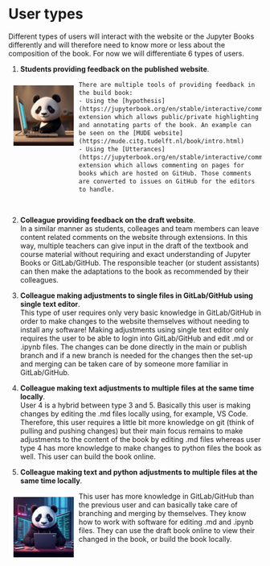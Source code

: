 # User types

Different types of users will interact with the website or the Jupyter Books differently and will therefore need to know more or less about the composition of the book. For now we will differentiate 6 types of users.

1. **Students providing feedback on the published website**.  <br>
<img src="figures/type 1.jpg" alt="Example Image" align="left" width="120" style="margin: 10px;">

    There are multiple tools of providing feedback in the build book:
    - Using the [hypothesis](https://jupyterbook.org/en/stable/interactive/comments/hypothesis.html)-extension which allows public/private highlighting and annotating parts of the book. An example can be seen on the [MUDE website](https://mude.citg.tudelft.nl/book/intro.html)
    - Using the [Utterances](https://jupyterbook.org/en/stable/interactive/comments/utterances.html)-extension which allows commenting on pages for books which are hosted on GitHub. Those comments are converted to issues on GitHub for the editors to handle.

<br style="clear:both;">

2. **Colleague providing feedback on the draft website**. <br>
    In a similar manner as students, colleages and team members can leave content related comments on the website through extensions. In this way, multiple teachers can give input in the draft of the textbook and course material without requiring and exact understanding of Jupyter Books or GitLab/GitHub. The responsible teacher (or student assistants) can then make the adaptations to the book as recommended by their colleagues.

3. **Colleague making adjustments to single files in GitLab/GitHub using single text editor**. <br>
    This type of user requires only very basic knowledge in GitLab/GitHub in order to make changes to the website themselves without needing to install any software! Making adjustments using single text editor only requires the user to be able to login into GitLab/GitHub and edit .md or .ipynb files. The changes can be done directly in the main or publish branch and if a new branch is needed for the changes then the set-up and merging can be taken care of by someone more familiar in GitLab/GitHub.

4. **Colleague making text adjustments to multiple files at the same time locally**. <br>
    User 4 is a hybrid between type 3 and 5. Basically this user is making changes by editing the .md files locally using, for example, VS Code. Therefore, this user requires a little bit more knowledge on git (think of pulling and pushing changes) but their main focus remains to make adjustments to the content of the book by editing .md files whereas user type 4 has more knowledge to make changes to python files the book as well. This user can build the book online.

5. **Colleague making text and python adjustments to multiple files at the same time locally**. <br>
<img src="figures/type 5.jpg" alt="Example Image" align="left" width="120" style="margin: 10px;">

   This user has more knowledge in GitLab/GitHub than the previous user and can basically take care of branching and merging by themselves. They know how to work with software for editing .md and .ipynb files. They can use the draft book online to view their changed in the book, or build the book locally.

<br style="clear:both;">


